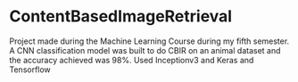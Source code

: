 # ContentBasedImageRetrieval
Project made during the Machine Learning Course during my fifth semester. A CNN classification model was built to do CBIR on an animal dataset and the accuracy achieved was 98%. Used Inceptionv3 and Keras and Tensorflow 
